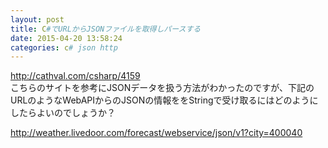 ```yaml
---
layout: post
title: C#でURLからJSONファイルを取得しパースする
date: 2015-04-20 13:58:24
categories: c# json http
---
```

<!-- {% raw %} -->
<p><a href="http://cathval.com/csharp/4159" rel="nofollow">http://cathval.com/csharp/4159</a><br>
こちらのサイトを参考にJSONデータを扱う方法がわかったのですが、下記のURLのようなWebAPIからのJSONの情報ををStringで受け取るにはどのようにしたらよいのでしょうか？</p>

<p><a href="http://weather.livedoor.com/forecast/webservice/json/v1?city=400040" rel="nofollow">http://weather.livedoor.com/forecast/webservice/json/v1?city=400040</a></p>
<!-- {% endraw %} -->
